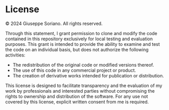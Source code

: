 # License

© 2024 Giuseppe Soriano. All rights reserved.

Through this statement, I grant permission to clone and modify the code contained in this repository exclusively for local testing and evaluation purposes. This grant is intended to provide the ability to examine and test the code on an individual basis, but does not authorize the following activities:

- The redistribution of the original code or modified versions thereof.
- The use of this code in any commercial project or product.
- The creation of derivative works intended for publication or distribution.

This license is designed to facilitate transparency and the evaluation of my work by professionals and interested parties without compromising the rights to ownership and distribution of the software. For any use not covered by this license, explicit written consent from me is required.
